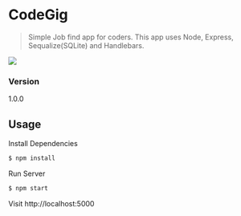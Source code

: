 # CodeGig

> Simple Job find app for coders. This app uses Node, Express, Sequalize(SQLite) and Handlebars.

<kbd>
  <img src="https://i.imgur.com/ebKoG8p.gif"/>
</kbd>


### Version
1.0.0

## Usage

Install Dependencies

```sh
$ npm install
```

Run Server

```sh
$ npm start
```

Visit http://localhost:5000
